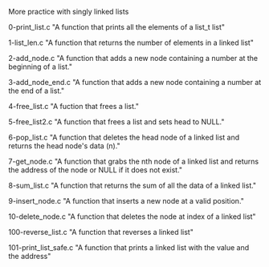 More practice with singly linked lists

0-print_list.c "A function that prints all the elements of a list_t list"

1-list_len.c "A function that returns the number of elements in a linked list"

2-add_node.c "A function that adds a new node containing a number at the beginning of a list."

3-add_node_end.c "A function that adds a new node containing a number at the end of a list."

4-free_list.c "A fuction that frees a list."

5-free_list2.c "A function that frees a list and sets head to NULL."

6-pop_list.c "A function that deletes the head node of a linked list and returns the head node's data (n)."

7-get_node.c "A function that grabs the nth node of a linked list and returns the address of the node or NULL if it does not exist."

8-sum_list.c "A function that returns the sum of all the data of a linked list."

9-insert_node.c "A function that inserts a new node at a valid position."

10-delete_node.c "A function that deletes the node at index of a linked list"

100-reverse_list.c "A function that reverses a linked list"

101-print_list_safe.c "A function that prints a linked list with the value and the address"

